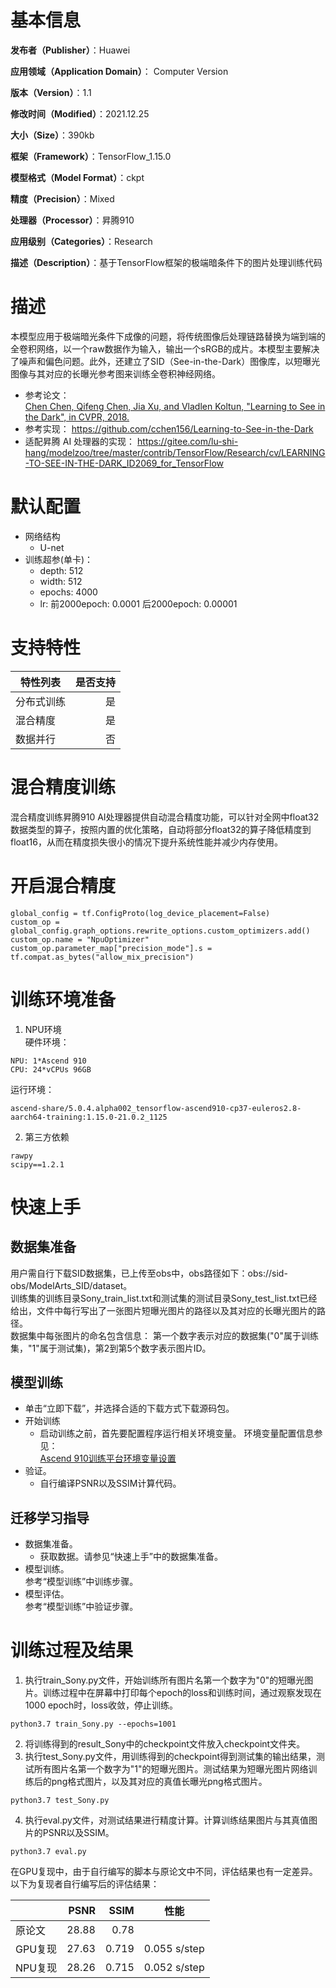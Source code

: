 # 基本信息
**发布者（Publisher）**：Huawei

**应用领域（Application Domain）**： Computer Version

**版本（Version）**：1.1

**修改时间（Modified）**：2021.12.25

**大小（Size）**：390kb

**框架（Framework）**：TensorFlow_1.15.0

**模型格式（Model Format）**：ckpt

**精度（Precision）**：Mixed

**处理器（Processor）**：昇腾910

**应用级别（Categories）**：Research

**描述（Description）**：基于TensorFlow框架的极端暗条件下的图片处理训练代码

# 描述
本模型应用于极端暗光条件下成像的问题，将传统图像后处理链路替换为端到端的全卷积网络，以一个raw数据作为输入，输出一个sRGB的成片。本模型主要解决了噪声和偏色问题。此外，还建立了SID（See-in-the-Dark）图像库，以短曝光图像与其对应的长曝光参考图来训练全卷积神经网络。
* 参考论文：  
[Chen Chen, Qifeng Chen, Jia Xu, and Vladlen Koltun, "Learning to See in the Dark", in CVPR, 2018.](http://cchen156.github.io/paper/18CVPR_SID.pdf)
* 参考实现：
https://github.com/cchen156/Learning-to-See-in-the-Dark
* 适配昇腾 AI 处理器的实现：
 https://gitee.com/lu-shi-hang/modelzoo/tree/master/contrib/TensorFlow/Research/cv/LEARNING-TO-SEE-IN-THE-DARK_ID2069_for_TensorFlow
# 默认配置
* 网络结构
   * U-net
* 训练超参(单卡)：
   * depth: 512
   * width: 512
   * epochs: 4000
   * lr: 前2000epoch: 0.0001 后2000epoch: 0.00001
# 支持特性

| 特性列表   |  是否支持  | 
| --------   | -----:   | 
| 分布式训练 | 是      |  
| 混合精度   | 是 |  
| 数据并行   | 否|   
   
# 混合精度训练
混合精度训练昇腾910 AI处理器提供自动混合精度功能，可以针对全网中float32数据类型的算子，按照内置的优化策略，自动将部分float32的算子降低精度到float16，从而在精度损失很小的情况下提升系统性能并减少内存使用。
# 开启混合精度
```
global_config = tf.ConfigProto(log_device_placement=False)  
custom_op = global_config.graph_options.rewrite_options.custom_optimizers.add()  
custom_op.name = "NpuOptimizer"  
custom_op.parameter_map["precision_mode"].s = tf.compat.as_bytes("allow_mix_precision")  
```
# 训练环境准备
1. NPU环境  
硬件环境：
```
NPU: 1*Ascend 910   
CPU: 24*vCPUs 96GB  
```
运行环境： 
```
ascend-share/5.0.4.alpha002_tensorflow-ascend910-cp37-euleros2.8-aarch64-training:1.15.0-21.0.2_1125
```
2. 第三方依赖 
```
rawpy  
scipy==1.2.1
```
# 快速上手
## 数据集准备
用户需自行下载SID数据集，已上传至obs中，obs路径如下：obs://sid-obs/ModelArts_SID/dataset。  
训练集的训练目录Sony_train_list.txt和测试集的测试目录Sony_test_list.txt已经给出，文件中每行写出了一张图片短曝光图片的路径以及其对应的长曝光图片的路径。  
数据集中每张图片的命名包含信息：
第一个数字表示对应的数据集("0"属于训练集，"1"属于测试集)，第2到第5个数字表示图片ID。


## 模型训练
* 单击“立即下载”，并选择合适的下载方式下载源码包。
* 开始训练
   *  启动训练之前，首先要配置程序运行相关环境变量。  环境变量配置信息参见：  
[Ascend 910训练平台环境变量设置](https://gitee.com/ascend/modelzoo/wikis/Ascend%20910%E8%AE%AD%E7%BB%83%E5%B9%B3%E5%8F%B0%E7%8E%AF%E5%A2%83%E5%8F%98%E9%87%8F%E8%AE%BE%E7%BD%AE?sort_id=3148819)
* 验证。
    * 自行编译PSNR以及SSIM计算代码。 
## 迁移学习指导
* 数据集准备。
    * 获取数据。请参见“快速上手”中的数据集准备。
* 模型训练。  
  参考“模型训练”中训练步骤。
* 模型评估。  
  参考“模型训练”中验证步骤。
# 训练过程及结果
1. 执行train_Sony.py文件，开始训练所有图片名第一个数字为"0"的短曝光图片。训练过程中在屏幕中打印每个epoch的loss和训练时间，通过观察发现在1000 epoch时，loss收敛，停止训练。
```
python3.7 train_Sony.py --epochs=1001
```
2. 将训练得到的result_Sony中的checkpoint文件放入checkpoint文件夹。
3. 执行test_Sony.py文件，用训练得到的checkpoint得到测试集的输出结果，测试所有图片名第一个数字为"1"的短曝光图片。测试结果为短曝光图片网络训练后的png格式图片，以及其对应的真值长曝光png格式图片。
```
python3.7 test_Sony.py
```
4. 执行eval.py文件，对测试结果进行精度计算。计算训练结果图片与其真值图片的PSNR以及SSIM。
```
python3.7 eval.py
```
在GPU复现中，由于自行编写的脚本与原论文中不同，评估结果也有一定差异。
以下为复现者自行编写后的评估结果：

 |         | PSNR    |  SSIM  | 性能 | 
 | --------   | -----:   |  -----:   | :----: |
 | 原论文     | 28.88    | 0.78|     | 
 | GPU复现    | 27.63 |   0.719|  0.055 s/step | 
 | NPU复现    | 28.26 |   0.715| 0.052 s/step |

